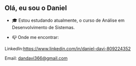 ## Olá, eu sou o Daniel 

- 🎓 Estou estudando atualmente, o curso de Análise em Desenvolvimento de Sistemas.

- 📪 Onde me encontrar:

LinkedIn:https://www.linkedin.com/in/daniel-davi-809224352

Email: dandavi366@gmail.com
